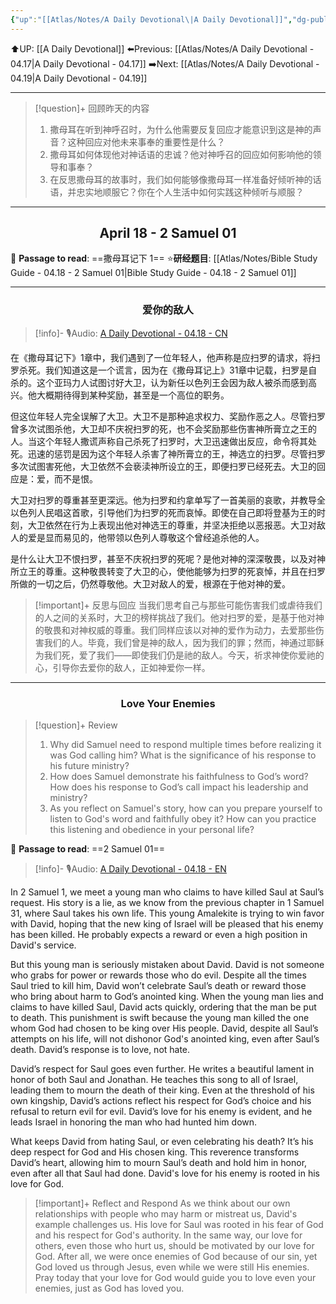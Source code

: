 ```yaml
---
{"up":"[[Atlas/Notes/A Daily Devotional\|A Daily Devotional]]","dg-publish":true,"permalink":"/atlas/notes/a-daily-devotional-04-18/","dgPassFrontmatter":true}
---
```


 ⬆️UP: [[A Daily Devotional]]
⬅️Previous: [[Atlas/Notes/A Daily Devotional - 04.17\|A Daily Devotional - 04.17]]
➡️Next: [[Atlas/Notes/A Daily Devotional - 04.19\|A Daily Devotional - 04.19]]

---

> [!question]+ 回顾昨天的内容
> 1. 撒母耳在听到神呼召时，为什么他需要反复回应才能意识到这是神的声音？这种回应对他未来事奉的重要性是什么？
> 2. 撒母耳如何体现他对神话语的忠诚？他对神呼召的回应如何影响他的领导和事奉？
> 3. ⁠在反思撒母耳的故事时，我们如何能够像撒母耳一样准备好倾听神的话语，并忠实地顺服它？你在个人生活中如何实践这种倾听与顺服？



---
## <center>April 18 -  2 Samuel 01</center>

📖 **Passage to read**: ==撒母耳记下 1==
⭐**研经题目**: [[Atlas/Notes/Bible Study Guide - 04.18 - 2 Samuel 01\|Bible Study Guide - 04.18 - 2 Samuel 01]]

---
### <center>爱你的敌人</center>

> [!info]- 🎙️Audio: [A Daily Devotional - 04.18 - CN]()

在《撒母耳记下》1章中，我们遇到了一位年轻人，他声称是应扫罗的请求，将扫罗杀死。我们知道这是一个谎言，因为在《撒母耳记上》31章中记载，扫罗是自杀的。这个亚玛力人试图讨好大卫，认为新任以色列王会因为敌人被杀而感到高兴。他大概期待得到某种奖励，甚至是一个高位的职务。

但这位年轻人完全误解了大卫。大卫不是那种追求权力、奖励作恶之人。尽管扫罗曾多次试图杀他，大卫却不庆祝扫罗的死，也不会奖励那些伤害神所膏立之王的人。当这个年轻人撒谎声称自己杀死了扫罗时，大卫迅速做出反应，命令将其处死。迅速的惩罚是因为这个年轻人杀害了神所膏立的王，神选立的扫罗。尽管扫罗多次试图害死他，大卫依然不会亵渎神所设立的王，即便扫罗已经死去。大卫的回应是：爱，而不是恨。

大卫对扫罗的尊重甚至更深远。他为扫罗和约拿单写了一首美丽的哀歌，并教导全以色列人民唱这首歌，引导他们为扫罗的死而哀悼。即使在自己即将登基为王的时刻，大卫依然在行为上表现出他对神选王的尊重，并坚决拒绝以恶报恶。大卫对敌人的爱是显而易见的，他带领以色列人尊敬这个曾经追杀他的人。

是什么让大卫不恨扫罗，甚至不庆祝扫罗的死呢？是他对神的深深敬畏，以及对神所立王的尊重。这种敬畏转变了大卫的心，使他能够为扫罗的死哀悼，并且在扫罗所做的一切之后，仍然尊敬他。大卫对敌人的爱，根源在于他对神的爱。

> [!important]+ 反思与回应
当我们思考自己与那些可能伤害我们或虐待我们的人之间的关系时，大卫的榜样挑战了我们。他对扫罗的爱，是基于他对神的敬畏和对神权威的尊重。我们同样应该以对神的爱作为动力，去爱那些伤害我们的人。毕竟，我们曾是神的敌人，因为我们的罪；然而，神通过耶稣为我们死，爱了我们——即使我们仍是祂的敌人。今天，祈求神使你爱祂的心，引导你去爱你的敌人，正如神爱你一样。



---
### <center>Love Your Enemies</center>

> [!question]+ Review
> 1. ⁠⁠Why did Samuel need to respond multiple times before realizing it was God calling him? What is the significance of his response to his future ministry?
> 2. How does Samuel demonstrate his faithfulness to God’s word? How does his response to God’s call impact his leadership and ministry?
> 3. As you reflect on Samuel's story, how can you prepare yourself to listen to God's word and faithfully obey it? How can you practice this listening and obedience in your personal life?

📖 **Passage to read**: ==2 Samuel 01==

> [!info]- 🎙️Audio: [A Daily Devotional - 04.18 - EN]()  

In 2 Samuel 1, we meet a young man who claims to have killed Saul at Saul’s request. His story is a lie, as we know from the previous chapter in 1 Samuel 31, where Saul takes his own life. This young Amalekite is trying to win favor with David, hoping that the new king of Israel will be pleased that his enemy has been killed. He probably expects a reward or even a high position in David's service. 

But this young man is seriously mistaken about David. David is not someone who grabs for power or rewards those who do evil. Despite all the times Saul tried to kill him, David won’t celebrate Saul’s death or reward those who bring about harm to God’s anointed king. When the young man lies and claims to have killed Saul, David acts quickly, ordering that the man be put to death. This punishment is swift because the young man killed the one whom God had chosen to be king over His people. David, despite all Saul’s attempts on his life, will not dishonor God's anointed king, even after Saul’s death. David’s response is to love, not hate. 

David’s respect for Saul goes even further. He writes a beautiful lament in honor of both Saul and Jonathan. He teaches this song to all of Israel, leading them to mourn the death of their king. Even at the threshold of his own kingship, David’s actions reflect his respect for God’s choice and his refusal to return evil for evil. David’s love for his enemy is evident, and he leads Israel in honoring the man who had hunted him down.

What keeps David from hating Saul, or even celebrating his death? It’s his deep respect for God and His chosen king. This reverence transforms David’s heart, allowing him to mourn Saul’s death and hold him in honor, even after all that Saul had done. David's love for his enemy is rooted in his love for God.

> [!important]+ Reflect and Respond
As we think about our own relationships with people who may harm or mistreat us, David's example challenges us. His love for Saul was rooted in his fear of God and his respect for God's authority. In the same way, our love for others, even those who hurt us, should be motivated by our love for God. After all, we were once enemies of God because of our sin, yet God loved us through Jesus, even while we were still His enemies. Pray today that your love for God would guide you to love even your enemies, just as God has loved you.



 


































